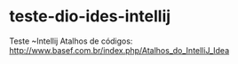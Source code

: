 # teste-dio-ides-intellij
Teste ~Intellij
Atalhos de códigos: http://www.basef.com.br/index.php/Atalhos_do_IntelliJ_Idea

